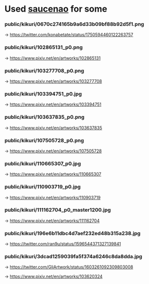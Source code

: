 # Used [saucenao](https://saucenao.com/) for some

### public/kikuri/0670c274165b9a6d33b09bf88b92d5f1.png
-> https://twitter.com/konabetate/status/1750594460122263757

### public/kikuri/102865131_p0.png
-> https://www.pixiv.net/en/artworks/102865131

### public/kikuri/103277708_p0.png
-> https://www.pixiv.net/en/artworks/103277708

### public/kikuri/103394751_p0.jpg
-> https://www.pixiv.net/en/artworks/103394751

### public/kikuri/103637835_p0.png
-> https://www.pixiv.net/en/artworks/103637835

### public/kikuri/107505728_p0.png
-> https://www.pixiv.net/en/artworks/107505728

### public/kikuri/110665307_p0.jpg
-> https://www.pixiv.net/en/artworks/110665307

### public/kikuri/110903719_p0.jpg
-> https://www.pixiv.net/en/artworks/110903719

### public/kikuri/111162704_p0_master1200.jpg
-> https://www.pixiv.net/en/artworks/111162704

### public/kikuri/196e6b11dbc4d7aef232ed48b315a238.jpg
-> https://twitter.com/ran9u/status/1596544371327139841

### public/kikuri/3dcad1259039fa5f374a6246c8da8dda.jpg
-> https://twitter.com/GliArtwork/status/1603261092309803008

-> https://www.pixiv.net/en/artworks/103620324

